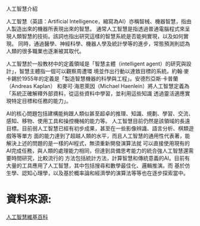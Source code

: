  人工智慧介紹

人工智慧（英語：Artificial Intelligence，縮寫為AI）亦稱智械、機器智慧，指由人製造出來的機器所表現出來的智慧。
通常人工智慧是指透過普通電腦程式來呈現人類智慧的技術。該詞也指出研究這樣的智慧系統是否能夠實現，以及如何實現。
同時，通過醫學、神經科學、機器人學及統計學等的進步，常態預測則認為人類的很多職業也逐漸被其取代。

人工智慧於一般教材中的定義領域是「智慧主體（intelligent agent）的研究與設計」，智慧主體指一個可以觀察周遭環
境並作出行動以達致目標的系統。約翰·麥卡錫於1955年的定義是「製造智慧機器的科學與工程」。安德烈亞斯·卡普蘭（Andreas Kaplan）
和麥可·海恩萊因（Michael Haenlein）將人工智慧定義為「系統正確解釋外部資料，從這些資料中學習，並利用這些知識
透過靈活適應實現特定目標和任務的能力」。

AI的核心問題包括建構能夠跟人類似甚至超卓的推理、知識、規劃、學習、交流、感知、移物、使用工具和操控機械的能力等。
人工智慧目前仍然是該領域的長遠目標。目前弱人工智慧已經有初步成果，甚至在一些影像辨識、語言分析、棋類遊戲等等單方
面的能力達到了超越人類的水平，而且人工智慧的通用性代表著，能解決上述的問題的是一樣的AI程式，無須重新開發演算法就
可以直接使用現有的AI完成任務，與人類的處理能力相同，但達到具備思考能力的統合強人工智慧還需要時間研究，比較流行的
方法包括統計方法，計算智慧和傳統意義的AI。目前有大量的工具應用了人工智慧，其中包括搜尋和數學最佳化、邏輯推演。而
基於仿生學、認知心理學，以及基於概率論和經濟學的演算法等等也在逐步探索當中。



# 資料來源:
[人工智慧維基百科](https://zh.wikipedia.org/wiki/%E7%88%AC%E5%B1%B1%E7%AE%97%E6%B3%95)
